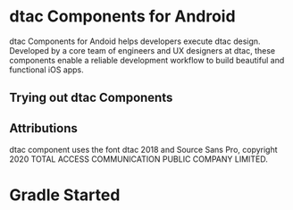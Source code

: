 # dtac Components for Android

dtac Components for Andoid helps developers execute dtac design. Developed by a core team of engineers and UX designers at dtac, these components enable a reliable development workflow to build beautiful and functional iOS apps. 

## Trying out dtac Components

## Attributions

dtac component uses the font dtac 2018 and Source Sans Pro,
copyright 2020 TOTAL ACCESS COMMUNICATION PUBLIC COMPANY LIMITED.


# Gradle Started
